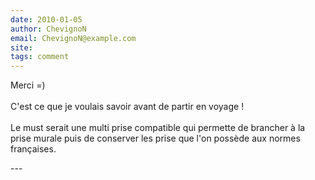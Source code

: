 ```yaml
---
date: 2010-01-05
author: ChevignoN
email: ChevignoN@example.com
site: 
tags: comment
---
```


<p>Merci =)<br />
<br />
C'est ce que je voulais savoir avant de partir en voyage !<br />
<br />
Le must serait une multi prise compatible qui permette de brancher à la prise murale puis de conserver les prise que l'on possède aux normes françaises.</p>
---